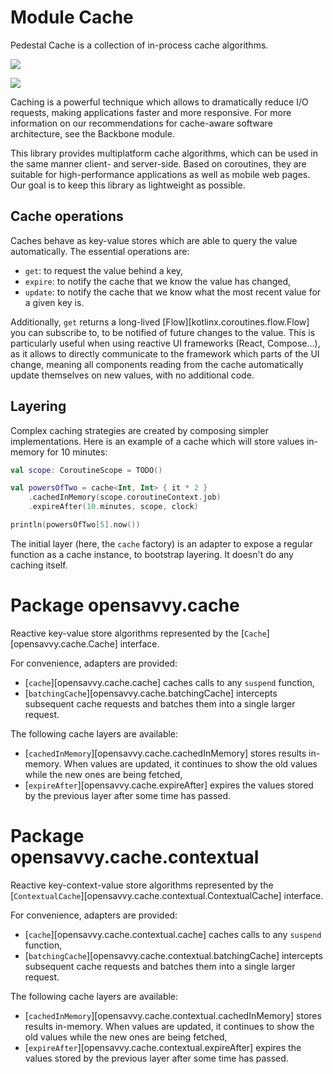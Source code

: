 # Module Cache

Pedestal Cache is a collection of in-process cache algorithms.

<a href="https://search.maven.org/search?q=g:%22dev.opensavvy.pedestal%22%20AND%20a:%22cache%22"><img src="https://img.shields.io/maven-central/v/dev.opensavvy.pedestal/cache.svg?label=Maven%20Central"></a>

<a href="https://gitlab.com/opensavvy/wiki/-/blob/main/stability.md#stability-levels"><img src="https://badgen.net/static/Stability/stable/purple"></a>

Caching is a powerful technique which allows to dramatically reduce I/O requests, making applications faster and more responsive.
For more information on our recommendations for cache-aware software architecture, see the Backbone module.

This library provides multiplatform cache algorithms, which can be used in the same manner client- and server-side. Based on coroutines, they are suitable for high-performance applications as well as mobile web pages. Our goal is to keep this library as lightweight as possible.

## Cache operations

Caches behave as key-value stores which are able to query the value automatically. The essential operations are:

- `get`: to request the value behind a key,
- `expire`: to notify the cache that we know the value has changed,
- `update`: to notify the cache that we know what the most recent value for a given key is.

Additionally, `get` returns a long-lived [Flow][kotlinx.coroutines.flow.Flow] you can subscribe to, to be notified of future changes to the value. This is particularly useful when using reactive UI frameworks (React, Compose…), as it allows to directly communicate to the framework which parts of the UI change, meaning all components reading from the cache automatically update themselves on new values, with no additional code.

## Layering

Complex caching strategies are created by composing simpler implementations. Here is an example of a cache which will store values in-memory for 10 minutes:

```kotlin
val scope: CoroutineScope = TODO()

val powersOfTwo = cache<Int, Int> { it * 2 }
	.cachedInMemory(scope.coroutineContext.job)
	.expireAfter(10.minutes, scope, clock)

println(powersOfTwo[5].now())
```

The initial layer (here, the `cache` factory) is an adapter to expose a regular function as a cache instance, to bootstrap layering. It doesn't do any caching itself.

# Package opensavvy.cache

Reactive key-value store algorithms represented by the [`Cache`][opensavvy.cache.Cache] interface.

For convenience, adapters are provided:

- [`cache`][opensavvy.cache.cache] caches calls to any `suspend` function,
- [`batchingCache`][opensavvy.cache.batchingCache] intercepts subsequent cache requests and batches them into a single larger request.

The following cache layers are available:

- [`cachedInMemory`][opensavvy.cache.cachedInMemory] stores results in-memory. When values are updated, it continues to show the old values while the new ones are being fetched,
- [`expireAfter`][opensavvy.cache.expireAfter] expires the values stored by the previous layer after some time has passed.

# Package opensavvy.cache.contextual

Reactive key-context-value store algorithms represented by the [`ContextualCache`][opensavvy.cache.contextual.ContextualCache] interface.

For convenience, adapters are provided:

- [`cache`][opensavvy.cache.contextual.cache] caches calls to any `suspend` function,
- [`batchingCache`][opensavvy.cache.contextual.batchingCache] intercepts subsequent cache requests and batches them into a single larger request.

The following cache layers are available:

- [`cachedInMemory`][opensavvy.cache.contextual.cachedInMemory] stores results in-memory. When values are updated, it continues to show the old values while the new ones are being fetched,
- [`expireAfter`][opensavvy.cache.contextual.expireAfter] expires the values stored by the previous layer after some time has passed.
